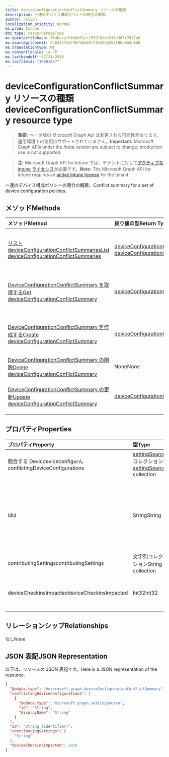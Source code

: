 ```yaml
---
title: deviceConfigurationConflictSummary リソースの種類
description: 一連のデバイス構成ポリシーの競合の概要。
author: rolyon
localization_priority: Normal
ms.prod: Intune
doc_type: resourcePageType
ms.openlocfilehash: 0f4beeafbf6dd52cc29791bfde917e363c7077e6
ms.sourcegitcommit: 2c62457e57467b8d50f21b255b553106a9a5d8d6
ms.translationtype: MT
ms.contentlocale: ja-JP
ms.lasthandoff: 07/31/2019
ms.locfileid: "36001657"
---
```

# <a name="deviceconfigurationconflictsummary-resource-type"></a><span data-ttu-id="346e6-103">deviceConfigurationConflictSummary リソースの種類</span><span class="sxs-lookup"><span data-stu-id="346e6-103">deviceConfigurationConflictSummary resource type</span></span>

> <span data-ttu-id="346e6-104">**重要:** ベータ版の Microsoft Graph Api は変更される可能性があります。運用環境での使用はサポートされていません。</span><span class="sxs-lookup"><span data-stu-id="346e6-104">**Important:** Microsoft Graph APIs under the /beta version are subject to change; production use is not supported.</span></span>

> <span data-ttu-id="346e6-105">**注:** Microsoft Graph API for Intune では、テナントに対して[アクティブな intune ライセンス](https://go.microsoft.com/fwlink/?linkid=839381)が必要です。</span><span class="sxs-lookup"><span data-stu-id="346e6-105">**Note:** The Microsoft Graph API for Intune requires an [active Intune license](https://go.microsoft.com/fwlink/?linkid=839381) for the tenant.</span></span>

<span data-ttu-id="346e6-106">一連のデバイス構成ポリシーの競合の概要。</span><span class="sxs-lookup"><span data-stu-id="346e6-106">Conflict summary for a set of device configuration policies.</span></span>

## <a name="methods"></a><span data-ttu-id="346e6-107">メソッド</span><span class="sxs-lookup"><span data-stu-id="346e6-107">Methods</span></span>
|<span data-ttu-id="346e6-108">メソッド</span><span class="sxs-lookup"><span data-stu-id="346e6-108">Method</span></span>|<span data-ttu-id="346e6-109">戻り値の型</span><span class="sxs-lookup"><span data-stu-id="346e6-109">Return Type</span></span>|<span data-ttu-id="346e6-110">説明</span><span class="sxs-lookup"><span data-stu-id="346e6-110">Description</span></span>|
|:---|:---|:---|
|[<span data-ttu-id="346e6-111">リスト deviceConfigurationConflictSummaries</span><span class="sxs-lookup"><span data-stu-id="346e6-111">List deviceConfigurationConflictSummaries</span></span>](../api/intune-deviceconfig-deviceconfigurationconflictsummary-list.md)|<span data-ttu-id="346e6-112">[deviceConfigurationConflictSummary](../resources/intune-deviceconfig-deviceconfigurationconflictsummary.md)コレクション</span><span class="sxs-lookup"><span data-stu-id="346e6-112">[deviceConfigurationConflictSummary](../resources/intune-deviceconfig-deviceconfigurationconflictsummary.md) collection</span></span>|<span data-ttu-id="346e6-113">[DeviceConfigurationConflictSummary](../resources/intune-deviceconfig-deviceconfigurationconflictsummary.md)オブジェクトのプロパティとリレーションシップをリストします。</span><span class="sxs-lookup"><span data-stu-id="346e6-113">List properties and relationships of the [deviceConfigurationConflictSummary](../resources/intune-deviceconfig-deviceconfigurationconflictsummary.md) objects.</span></span>|
|[<span data-ttu-id="346e6-114">DeviceConfigurationConflictSummary を取得する</span><span class="sxs-lookup"><span data-stu-id="346e6-114">Get deviceConfigurationConflictSummary</span></span>](../api/intune-deviceconfig-deviceconfigurationconflictsummary-get.md)|[<span data-ttu-id="346e6-115">deviceConfigurationConflictSummary</span><span class="sxs-lookup"><span data-stu-id="346e6-115">deviceConfigurationConflictSummary</span></span>](../resources/intune-deviceconfig-deviceconfigurationconflictsummary.md)|<span data-ttu-id="346e6-116">[DeviceConfigurationConflictSummary](../resources/intune-deviceconfig-deviceconfigurationconflictsummary.md)オブジェクトのプロパティとリレーションシップを読み取ります。</span><span class="sxs-lookup"><span data-stu-id="346e6-116">Read properties and relationships of the [deviceConfigurationConflictSummary](../resources/intune-deviceconfig-deviceconfigurationconflictsummary.md) object.</span></span>|
|[<span data-ttu-id="346e6-117">DeviceConfigurationConflictSummary を作成する</span><span class="sxs-lookup"><span data-stu-id="346e6-117">Create deviceConfigurationConflictSummary</span></span>](../api/intune-deviceconfig-deviceconfigurationconflictsummary-create.md)|[<span data-ttu-id="346e6-118">deviceConfigurationConflictSummary</span><span class="sxs-lookup"><span data-stu-id="346e6-118">deviceConfigurationConflictSummary</span></span>](../resources/intune-deviceconfig-deviceconfigurationconflictsummary.md)|<span data-ttu-id="346e6-119">新しい[deviceConfigurationConflictSummary](../resources/intune-deviceconfig-deviceconfigurationconflictsummary.md)オブジェクトを作成します。</span><span class="sxs-lookup"><span data-stu-id="346e6-119">Create a new [deviceConfigurationConflictSummary](../resources/intune-deviceconfig-deviceconfigurationconflictsummary.md) object.</span></span>|
|[<span data-ttu-id="346e6-120">DeviceConfigurationConflictSummary の削除</span><span class="sxs-lookup"><span data-stu-id="346e6-120">Delete deviceConfigurationConflictSummary</span></span>](../api/intune-deviceconfig-deviceconfigurationconflictsummary-delete.md)|<span data-ttu-id="346e6-121">None</span><span class="sxs-lookup"><span data-stu-id="346e6-121">None</span></span>|<span data-ttu-id="346e6-122">[DeviceConfigurationConflictSummary](../resources/intune-deviceconfig-deviceconfigurationconflictsummary.md)を削除します。</span><span class="sxs-lookup"><span data-stu-id="346e6-122">Deletes a [deviceConfigurationConflictSummary](../resources/intune-deviceconfig-deviceconfigurationconflictsummary.md).</span></span>|
|[<span data-ttu-id="346e6-123">DeviceConfigurationConflictSummary の更新</span><span class="sxs-lookup"><span data-stu-id="346e6-123">Update deviceConfigurationConflictSummary</span></span>](../api/intune-deviceconfig-deviceconfigurationconflictsummary-update.md)|[<span data-ttu-id="346e6-124">deviceConfigurationConflictSummary</span><span class="sxs-lookup"><span data-stu-id="346e6-124">deviceConfigurationConflictSummary</span></span>](../resources/intune-deviceconfig-deviceconfigurationconflictsummary.md)|<span data-ttu-id="346e6-125">[DeviceConfigurationConflictSummary](../resources/intune-deviceconfig-deviceconfigurationconflictsummary.md)オブジェクトのプロパティを更新します。</span><span class="sxs-lookup"><span data-stu-id="346e6-125">Update the properties of a [deviceConfigurationConflictSummary](../resources/intune-deviceconfig-deviceconfigurationconflictsummary.md) object.</span></span>|

## <a name="properties"></a><span data-ttu-id="346e6-126">プロパティ</span><span class="sxs-lookup"><span data-stu-id="346e6-126">Properties</span></span>
|<span data-ttu-id="346e6-127">プロパティ</span><span class="sxs-lookup"><span data-stu-id="346e6-127">Property</span></span>|<span data-ttu-id="346e6-128">型</span><span class="sxs-lookup"><span data-stu-id="346e6-128">Type</span></span>|<span data-ttu-id="346e6-129">説明</span><span class="sxs-lookup"><span data-stu-id="346e6-129">Description</span></span>|
|:---|:---|:---|
|<span data-ttu-id="346e6-130">競合する Devicdeviceconfigurん</span><span class="sxs-lookup"><span data-stu-id="346e6-130">conflictingDeviceConfigurations</span></span>|<span data-ttu-id="346e6-131">[settingSource](../resources/intune-deviceconfig-settingsource.md) コレクション</span><span class="sxs-lookup"><span data-stu-id="346e6-131">[settingSource](../resources/intune-deviceconfig-settingsource.md) collection</span></span>|<span data-ttu-id="346e6-132">指定された設定と競合しているポリシーのセット</span><span class="sxs-lookup"><span data-stu-id="346e6-132">The set of policies in conflict with the given setting</span></span>|
|<span data-ttu-id="346e6-133">id</span><span class="sxs-lookup"><span data-stu-id="346e6-133">id</span></span>|<span data-ttu-id="346e6-134">String</span><span class="sxs-lookup"><span data-stu-id="346e6-134">String</span></span>|<span data-ttu-id="346e6-135">競合しているポリシーのセットの id。</span><span class="sxs-lookup"><span data-stu-id="346e6-135">The id for this set of conflicting policies.</span></span> <span data-ttu-id="346e6-136">この id は、アンダースコアで区切られた辞書順で競合しているすべてのポリシーの id です。</span><span class="sxs-lookup"><span data-stu-id="346e6-136">This id is the ids of all the policies in ConflictingDeviceConfigurations in lexicographical order separated by underscores.</span></span>|
|<span data-ttu-id="346e6-137">contributingSettings</span><span class="sxs-lookup"><span data-stu-id="346e6-137">contributingSettings</span></span>|<span data-ttu-id="346e6-138">文字列コレクション</span><span class="sxs-lookup"><span data-stu-id="346e6-138">String collection</span></span>|<span data-ttu-id="346e6-139">指定されたポリシーと競合する設定のセット</span><span class="sxs-lookup"><span data-stu-id="346e6-139">The set of settings in conflict with the given policies</span></span>|
|<span data-ttu-id="346e6-140">deviceCheckinsImpacted</span><span class="sxs-lookup"><span data-stu-id="346e6-140">deviceCheckinsImpacted</span></span>|<span data-ttu-id="346e6-141">Int32</span><span class="sxs-lookup"><span data-stu-id="346e6-141">Int32</span></span>|<span data-ttu-id="346e6-142">競合するポリシーと設定によって影響を受けるチェックインの数</span><span class="sxs-lookup"><span data-stu-id="346e6-142">The count of checkins impacted by the conflicting policies and settings</span></span>|

## <a name="relationships"></a><span data-ttu-id="346e6-143">リレーションシップ</span><span class="sxs-lookup"><span data-stu-id="346e6-143">Relationships</span></span>
<span data-ttu-id="346e6-144">なし</span><span class="sxs-lookup"><span data-stu-id="346e6-144">None</span></span>

## <a name="json-representation"></a><span data-ttu-id="346e6-145">JSON 表記</span><span class="sxs-lookup"><span data-stu-id="346e6-145">JSON Representation</span></span>
<span data-ttu-id="346e6-146">以下は、リソースの JSON 表記です。</span><span class="sxs-lookup"><span data-stu-id="346e6-146">Here is a JSON representation of the resource.</span></span>
<!-- {
  "blockType": "resource",
  "keyProperty": "id",
  "@odata.type": "microsoft.graph.deviceConfigurationConflictSummary"
}
-->
``` json
{
  "@odata.type": "#microsoft.graph.deviceConfigurationConflictSummary",
  "conflictingDeviceConfigurations": [
    {
      "@odata.type": "microsoft.graph.settingSource",
      "id": "String",
      "displayName": "String"
    }
  ],
  "id": "String (identifier)",
  "contributingSettings": [
    "String"
  ],
  "deviceCheckinsImpacted": 1024
}
```





